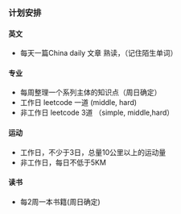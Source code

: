 ### 计划安排

#### 英文

* 每天一篇China daily 文章 熟读，（记住陌生单词）

#### 专业

* 每周整理一个系列主体的知识点（周日确定）
* 工作日 leetcode 一道 (middle, hard)
* 非工作日 leetcode 3道 （simple, middle,hard）

#### 运动

* 工作日，不少于3日，总量10公里以上的运动量
* 非工作日，每日不低于5KM

#### 读书

* 每2周一本书籍(周日确定)

```java

```



